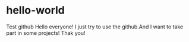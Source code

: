 # hello-world
Test github 
Hello everyone! I just try to use the github.And I want to take part in some projects! Thak you!
